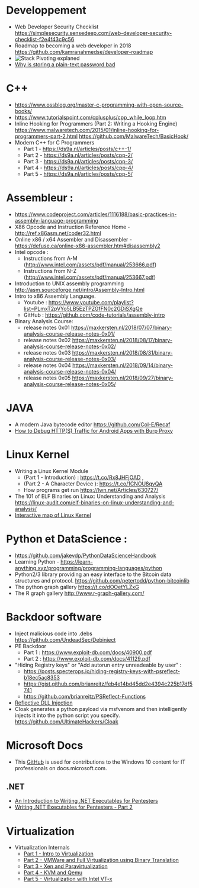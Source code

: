 Developpement
==========

* Web Developer Security Checklist https://simplesecurity.sensedeep.com/web-developer-security-checklist-f2e4f43c9c56
* Roadmap to becoming a web developer in 2018 https://github.com/kamranahmedse/developer-roadmap
* ![Stack Pivoting explaned](https://pbs.twimg.com/media/DYazigQUMAAuttg.jpg)
* [Why is storing a plain-text password bad](http://plaintextoffenders.com/faq/devs)

# C++
* https://www.ossblog.org/master-c-programming-with-open-source-books/
* https://www.tutorialspoint.com/cplusplus/cpp_while_loop.htm
* Inline Hooking for Programmers (Part 2: Writing a Hooking Engine) https://www.malwaretech.com/2015/01/inline-hooking-for-programmers-part-2.html https://github.com/MalwareTech/BasicHook/
* Modern C++ for C Programmers
	* Part 1 - https://ds9a.nl/articles/posts/c++-1/
	* Part 2 - https://ds9a.nl/articles/posts/cpp-2/
	* Part 3 - https://ds9a.nl/articles/posts/cpp-3/
	* Part 4 - https://ds9a.nl/articles/posts/cpp-4/
	* Part 5 - https://ds9a.nl/articles/posts/cpp-5/

# Assembleur :
* https://www.codeproject.com/articles/1116188/basic-practices-in-assembly-language-programming
* X86 Opcode and Instruction Reference Home - http://ref.x86asm.net/coder32.html
* Online x86 / x64 Assembler and Disassembler - https://defuse.ca/online-x86-assembler.htm#disassembly2
* Intel opcode :
  * Instructions from A-M (http://www.intel.com/assets/pdf/manual/253666.pdf)
  * Instructions from N-Z (http://www.intel.com/assets/pdf/manual/253667.pdf)
* Introduction to UNIX assembly programming http://asm.sourceforge.net/intro/Assembly-Intro.html
* Intro to x86 Assembly Language.
	* Youtube : https://www.youtube.com/playlist?list=PLmxT2pVYo5LB5EzTPZGfFN0c2GDiSXgQe
	* GitHub : https://github.com/code-tutorials/assembly-intro
* Binary Analysis Course:
	* release notes 0x01 https://maxkersten.nl/2018/07/07/binary-analysis-course-release-notes-0x01/
	* release notes 0x02 https://maxkersten.nl/2018/08/17/binary-analysis-course-release-notes-0x02/
	* release notes 0x03 https://maxkersten.nl/2018/08/31/binary-analysis-course-release-notes-0x03/
	* release notes 0x04 https://maxkersten.nl/2018/09/14/binary-analysis-course-release-notes-0x04/
	* release notes 0x05 https://maxkersten.nl/2018/09/27/binary-analysis-course-release-notes-0x05/


# JAVA
* A modern Java bytecode editor https://github.com/Col-E/Recaf
* [How to Debug HTTP(S) Traffic for Android Apps with Burp Proxy](https://android.jlelse.eu/how-to-debug-http-s-traffic-for-android-apps-with-burp-proxy-73f906821283)

# Linux Kernel
* Writing a Linux Kernel Module
   * (Part 1 - Introduction) : https://t.co/Rx8JHFjOAD ,
   * (Part 2 - A Character Device ): https://t.co/1CNOU8qvQA
  * How programs get run https://lwn.net/Articles/630727/
* The 101 of ELF Binaries on Linux: Understanding and Analysis https://linux-audit.com/elf-binaries-on-linux-understanding-and-analysis/
* [Interactive map of Linux Kernel](http://www.makelinux.net/kernel_map/)

# Python et DataScience :
* https://github.com/jakevdp/PythonDataScienceHandbook
* Learning Python - https://learn-anything.xyz/programming/programming-languages/python
* Python2/3 library providing an easy interface to the Bitcoin data structures and protocol. https://github.com/petertodd/python-bitcoinlib
* The python graph gallery https://t.co/dOOetYLZxG
* The R graph gallery http://www.r-graph-gallery.com/ 

# Backdoor software
* Inject malicious code into .debs https://github.com/UndeadSec/Debinject
* PE Backdoor 
  * Part 1 : https://www.exploit-db.com/docs/40900.pdf
  * Part 2 : https://www.exploit-db.com/docs/41129.pdf
* "Hiding Registry keys" or "Add autorun entry unreadeable by user" : 
	* https://posts.specterops.io/hiding-registry-keys-with-psreflect-b18ec5ac8353
	* https://gist.github.com/brianreitz/feb4e14bd45dd2e4394c225b17df5741
	* https://github.com/brianreitz/PSReflect-Functions 
* [Reflective DLL Injection](https://0x00sec.org/t/reflective-dll-injection/3080)
* Cloak generates a python payload via msfvenom and then intelligently injects it into the python script you specify. https://github.com/UltimateHackers/Cloak

# Microsoft Docs
* This [GitHub](https://github.com/MicrosoftDocs/windows-itpro-docs) is used for contributions to the Windows 10 content for IT professionals on docs.microsoft.com.
## .NET
* [An Introduction to Writing .NET Executables for Pentesters](https://www.peew.pw/blog/2017/11/24/an-introduction-to-writing-net-executables-for-pentesters)
* [Writing .NET Executables for Pentesters - Part 2](https://www.peew.pw/blog/2017/12/4/writing-net-executables-for-penteters-part-2)

# Virtualization
* Virtualization Internals
  * [Part 1 - Intro to Virtualization ](https://saferwall.com/blog/virtualization-internals-part-1-intro-to-virtualization)
  * [Part 2 - VMWare and Full Virtualization using Binary Translation]()
  * [Part 3 - Xen and Paravirtualization]()
  * [Part 4 - KVM and Qemu]()
  * [Part 5 - Virtualization with Intel VT-x]()
